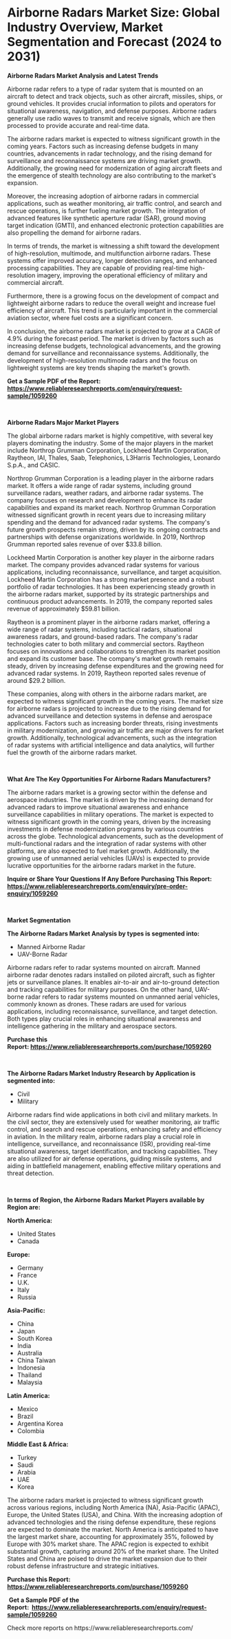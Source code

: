 <p><h1>Airborne Radars Market Size: Global Industry Overview, Market Segmentation and Forecast (2024 to 2031)</h1></p><p><strong>Airborne Radars Market Analysis and Latest Trends</strong></p>
<p><p>Airborne radar refers to a type of radar system that is mounted on an aircraft to detect and track objects, such as other aircraft, missiles, ships, or ground vehicles. It provides crucial information to pilots and operators for situational awareness, navigation, and defense purposes. Airborne radars generally use radio waves to transmit and receive signals, which are then processed to provide accurate and real-time data.</p><p>The airborne radars market is expected to witness significant growth in the coming years. Factors such as increasing defense budgets in many countries, advancements in radar technology, and the rising demand for surveillance and reconnaissance systems are driving market growth. Additionally, the growing need for modernization of aging aircraft fleets and the emergence of stealth technology are also contributing to the market's expansion.</p><p>Moreover, the increasing adoption of airborne radars in commercial applications, such as weather monitoring, air traffic control, and search and rescue operations, is further fueling market growth. The integration of advanced features like synthetic aperture radar (SAR), ground moving target indication (GMTI), and enhanced electronic protection capabilities are also propelling the demand for airborne radars.</p><p>In terms of trends, the market is witnessing a shift toward the development of high-resolution, multimode, and multifunction airborne radars. These systems offer improved accuracy, longer detection ranges, and enhanced processing capabilities. They are capable of providing real-time high-resolution imagery, improving the operational efficiency of military and commercial aircraft.</p><p>Furthermore, there is a growing focus on the development of compact and lightweight airborne radars to reduce the overall weight and increase fuel efficiency of aircraft. This trend is particularly important in the commercial aviation sector, where fuel costs are a significant concern.</p><p>In conclusion, the airborne radars market is projected to grow at a CAGR of 4.9% during the forecast period. The market is driven by factors such as increasing defense budgets, technological advancements, and the growing demand for surveillance and reconnaissance systems. Additionally, the development of high-resolution multimode radars and the focus on lightweight systems are key trends shaping the market's growth.</p></p>
<p><strong>Get a Sample PDF of the Report:&nbsp; <a href="https://www.reliableresearchreports.com/enquiry/request-sample/1059260">https://www.reliableresearchreports.com/enquiry/request-sample/1059260</a></strong></p>
<p>&nbsp;</p>
<p><strong>Airborne Radars Major Market Players</strong></p>
<p><p>The global airborne radars market is highly competitive, with several key players dominating the industry. Some of the major players in the market include Northrop Grumman Corporation, Lockheed Martin Corporation, Raytheon, IAI, Thales, Saab, Telephonics, L3Harris Technologies, Leonardo S.p.A., and CASIC.</p><p>Northrop Grumman Corporation is a leading player in the airborne radars market. It offers a wide range of radar systems, including ground surveillance radars, weather radars, and airborne radar systems. The company focuses on research and development to enhance its radar capabilities and expand its market reach. Northrop Grumman Corporation witnessed significant growth in recent years due to increasing military spending and the demand for advanced radar systems. The company's future growth prospects remain strong, driven by its ongoing contracts and partnerships with defense organizations worldwide. In 2019, Northrop Grumman reported sales revenue of over $33.8 billion.</p><p>Lockheed Martin Corporation is another key player in the airborne radars market. The company provides advanced radar systems for various applications, including reconnaissance, surveillance, and target acquisition. Lockheed Martin Corporation has a strong market presence and a robust portfolio of radar technologies. It has been experiencing steady growth in the airborne radars market, supported by its strategic partnerships and continuous product advancements. In 2019, the company reported sales revenue of approximately $59.81 billion.</p><p>Raytheon is a prominent player in the airborne radars market, offering a wide range of radar systems, including tactical radars, situational awareness radars, and ground-based radars. The company's radar technologies cater to both military and commercial sectors. Raytheon focuses on innovations and collaborations to strengthen its market position and expand its customer base. The company's market growth remains steady, driven by increasing defense expenditures and the growing need for advanced radar systems. In 2019, Raytheon reported sales revenue of around $29.2 billion.</p><p>These companies, along with others in the airborne radars market, are expected to witness significant growth in the coming years. The market size for airborne radars is projected to increase due to the rising demand for advanced surveillance and detection systems in defense and aerospace applications. Factors such as increasing border threats, rising investments in military modernization, and growing air traffic are major drivers for market growth. Additionally, technological advancements, such as the integration of radar systems with artificial intelligence and data analytics, will further fuel the growth of the airborne radars market.</p></p>
<p>&nbsp;</p>
<p><strong>What Are The Key Opportunities For Airborne Radars Manufacturers?</strong></p>
<p><p>The airborne radars market is a growing sector within the defense and aerospace industries. The market is driven by the increasing demand for advanced radars to improve situational awareness and enhance surveillance capabilities in military operations. The market is expected to witness significant growth in the coming years, driven by the increasing investments in defense modernization programs by various countries across the globe. Technological advancements, such as the development of multi-functional radars and the integration of radar systems with other platforms, are also expected to fuel market growth. Additionally, the growing use of unmanned aerial vehicles (UAVs) is expected to provide lucrative opportunities for the airborne radars market in the future.</p></p>
<p><strong>Inquire or Share Your Questions If Any Before Purchasing This Report: <a href="https://www.reliableresearchreports.com/enquiry/pre-order-enquiry/1059260">https://www.reliableresearchreports.com/enquiry/pre-order-enquiry/1059260</a></strong></p>
<p>&nbsp;</p>
<p><strong>Market Segmentation</strong></p>
<p><strong>The Airborne Radars Market Analysis by types is segmented into:</strong></p>
<p><ul><li>Manned Airborne Radar</li><li>UAV-Borne Radar</li></ul></p>
<p><p>Airborne radars refer to radar systems mounted on aircraft. Manned airborne radar denotes radars installed on piloted aircraft, such as fighter jets or surveillance planes. It enables air-to-air and air-to-ground detection and tracking capabilities for military purposes. On the other hand, UAV-borne radar refers to radar systems mounted on unmanned aerial vehicles, commonly known as drones. These radars are used for various applications, including reconnaissance, surveillance, and target detection. Both types play crucial roles in enhancing situational awareness and intelligence gathering in the military and aerospace sectors.</p></p>
<p><strong>Purchase this Report:&nbsp;<a href="https://www.reliableresearchreports.com/purchase/1059260">https://www.reliableresearchreports.com/purchase/1059260</a></strong></p>
<p>&nbsp;</p>
<p><strong>The Airborne Radars Market Industry Research by Application is segmented into:</strong></p>
<p><ul><li>Civil</li><li>Military</li></ul></p>
<p><p>Airborne radars find wide applications in both civil and military markets. In the civil sector, they are extensively used for weather monitoring, air traffic control, and search and rescue operations, enhancing safety and efficiency in aviation. In the military realm, airborne radars play a crucial role in intelligence, surveillance, and reconnaissance (ISR), providing real-time situational awareness, target identification, and tracking capabilities. They are also utilized for air defense operations, guiding missile systems, and aiding in battlefield management, enabling effective military operations and threat detection.</p></p>
<p>&nbsp;</p>
<p><strong>In terms of Region, the Airborne Radars Market Players available by Region are:</strong></p>
<p>
    <p> <strong> North America: </strong>
        <ul>
            <li>United States</li>
            <li>Canada</li>
        </ul>
        </p> 
    <p> <strong> Europe: </strong>
        <ul>
            <li>Germany</li>
            <li>France</li>
            <li>U.K.</li>
            <li>Italy</li>
            <li>Russia</li>
        </ul>
        </p> 
    <p> <strong> Asia-Pacific: </strong>
        <ul>
            <li>China</li>
            <li>Japan</li>
            <li>South Korea</li>
            <li>India</li>
            <li>Australia</li>
            <li>China Taiwan</li>
            <li>Indonesia</li>
            <li>Thailand</li>
            <li>Malaysia</li>
        </ul>
        </p> 
    <p> <strong> Latin America: </strong>
        <ul>
            <li>Mexico</li>
            <li>Brazil</li>
            <li>Argentina Korea</li>
            <li>Colombia</li>
        </ul>
        </p> 
    <p> <strong> Middle East & Africa: </strong>
        <ul>
            <li>Turkey</li>
            <li>Saudi</li>
            <li>Arabia</li>
            <li>UAE</li>
            <li>Korea</li>
        </ul>
    </p>
    </p>
<p><p>The airborne radars market is projected to witness significant growth across various regions, including North America (NA), Asia-Pacific (APAC), Europe, the United States (USA), and China. With the increasing adoption of advanced technologies and the rising defense expenditure, these regions are expected to dominate the market. North America is anticipated to have the largest market share, accounting for approximately 35%, followed by Europe with 30% market share. The APAC region is expected to exhibit substantial growth, capturing around 20% of the market share. The United States and China are poised to drive the market expansion due to their robust defense infrastructure and strategic initiatives.</p></p>
<p><strong>Purchase this Report: <a href="https://www.reliableresearchreports.com/purchase/1059260">https://www.reliableresearchreports.com/purchase/1059260</a></strong></p>
<p>&nbsp;<strong>Get a Sample PDF of the Report:&nbsp;&nbsp;<a href="https://www.reliableresearchreports.com/enquiry/request-sample/1059260">https://www.reliableresearchreports.com/enquiry/request-sample/1059260</a></strong></p>
<p><strong></strong></p>
<p>Check more reports on https://www.reliableresearchreports.com/</p>
